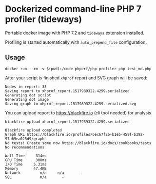 # Dockerized command-line PHP 7 profiler (tideways)

Portable docker image with PHP 7.2 and `tideways` extension installed.

Profiling is started automatically with `auto_prepend_file` configuration.

## Usage

```
docker run --rm -v $(pwd):/code phperf/php-profiler php test_me.php
```

After your script is finished `xhprof` report and SVG graph will be saved:
```
Nodes in report: 33
Saving report to xhprof_report.1517989322.4259.serialized
Generating dot script
Generating dot image
Saving graph to xhprof_report.1517989322.4259.serialized.svg
```

You can upload report to https://blackfire.io (cli tool needed) for analysis
```
blackfire upload xhprof_report.1517989322.4259.serialized
```

```
Blackfire upload completed
Graph URL https://blackfire.io/profiles/bec67f2b-b1eb-459f-b392-97a69ea025d9/graph
No tests! Create some now https://blackfire.io/docs/cookbooks/tests
No recommendations

Wall Time     314ms
CPU Time      308ms
I/O Time     5.31ms
Memory       47.4KB
Network         n/a     n/a       -
SQL             n/a       -
```